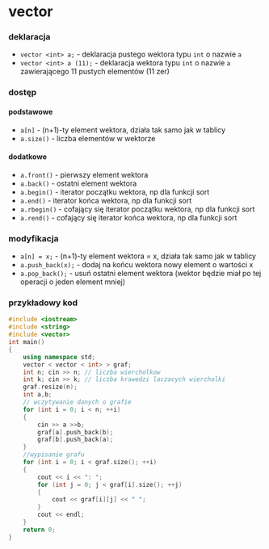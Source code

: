# vector

### deklaracja
* `vector <int> a;` -  deklaracja pustego wektora typu `int` o nazwie `a`
* `vector <int> a (11);` -  deklaracja wektora typu `int` o nazwie `a` zawierającego 11 pustych elementów (11 zer)

### dostęp

#### podstawowe
* `a[n]` - (n+1)-ty element wektora, działa tak samo jak w tablicy
* `a.size()` - liczba elementów w wektorze

#### dodatkowe
* `a.front()` - pierwszy element wektora
* `a.back()` - ostatni element wektora
* `a.begin()` - iterator początku wektora, np dla funkcji sort
* `a.end()` - iterator końca wektora, np dla funkcji sort
* `a.rbegin()` - cofający się iterator początku wektora, np dla funkcji sort
* `a.rend()` - cofający się iterator końca wektora, np dla funkcji sort

### modyfikacja
* `a[n] = x;` - (n+1)-ty element wektora = x, działa tak samo jak w tablicy
* `a.push_back(x);` - dodaj na końcu wektora nowy element o wartości x
* `a.pop_back();` - usuń ostatni element wektora (wektor będzie miał po tej operacji o jeden element mniej)

### przykładowy kod

```cpp
#include <iostream>
#include <string>
#include <vector>
int main()
{
	using namespace std;
	vector < vector < int> > graf;
	int n; cin >> n; // liczba wiercholkow
	int k; cin >> k; // liczba krawedzi laczacych wiercholki
	graf.resize(n);
	int a,b;
	// wczytywanie danych o grafie
	for (int i = 0; i < n; ++i)
	{
		cin >> a >>b;
		graf[a].push_back(b);
		graf[b].push_back(a);
	}
	//wypisanie grafu
	for (int i = 0; i < graf.size(); ++i)
	{
		cout << i << ": ";
		for (int j = 0; j < graf[i].size(); ++j)
		{
			cout << graf[i][j] << " ";
		}
		cout << endl;
	}
    return 0;
}
```
